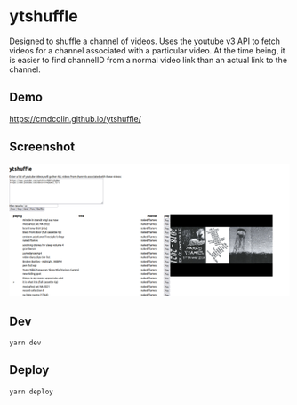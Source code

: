# ytshuffle

Designed to shuffle a channel of videos. Uses the youtube v3 API to fetch videos
for a channel associated with a particular video. At the time being, it is
easier to find channelID from a normal video link than an actual link to the
channel.

## Demo

https://cmdcolin.github.io/ytshuffle/

## Screenshot

![](img/1.png)

## Dev

```
yarn dev
```

## Deploy

```
yarn deploy

```
